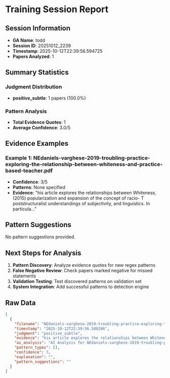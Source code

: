 # Training Session Report

## Session Information
- **GA Name**: todd
- **Session ID**: 20251012_2239
- **Timestamp**: 2025-10-12T22:39:56.594725
- **Papers Analyzed**: 1

## Summary Statistics

### Judgment Distribution
- **positive_subtle**: 1 papers (100.0%)

### Pattern Analysis
- **Total Evidence Quotes**: 1
- **Average Confidence**: 3.0/5

## Evidence Examples


### Example 1: NEdaniels-varghese-2019-troubling-practice-exploring-the-relationship-between-whiteness-and-practice-based-teacher.pdf
- **Confidence**: 3/5
- **Patterns**: None specified
- **Evidence**: "his article explores the relationships between Whiteness, (2015) popularization and expansion of the concept of racio-
T poststructuralist understandings of subjectivity, and linguistics. In particula..."

## Pattern Suggestions

No pattern suggestions provided.

## Next Steps for Analysis

1. **Pattern Discovery**: Analyze evidence quotes for new regex patterns
2. **False Negative Review**: Check papers marked negative for missed statements  
3. **Validation Testing**: Test discovered patterns on validation set
4. **System Integration**: Add successful patterns to detection engine

## Raw Data

```json
[
  {
    "filename": "NEdaniels-varghese-2019-troubling-practice-exploring-the-relationship-between-whiteness-and-practice-based-teacher.pdf",
    "timestamp": "2025-10-12T22:39:56.588206",
    "judgment": "positive_subtle",
    "evidence": "his article explores the relationships between Whiteness, (2015) popularization and expansion of the concept of racio-\nT poststructuralist understandings of subjectivity, and linguistics. In particular, we explore the role of Whiteness in\nrecent trends in practice-based teacher education. We producing a teacher education that centers Whiteness and\nbuild on traditions of research that engage in critical and assumes the experiences and ways of being of White teacher\npoststructuralist analyses of Whiteness and raciolinguistics candidates. We then provide an overview of the insights of\n(Flores & Rosa, 2015), arguing that teacher education and poststructuralism for the field of teacher education, paying\nK\u201312 education are produced by as well as producers of dis- particular attention to the affordances offered by the pivotal\ncourses of Whiteness. In this article, we consider the conse- concept of subjectivity. Next, we review the relevant literature\nquences of those analyses and insights for the work of teacher on practice-based teacher education and trace its history within\neducation\u2014and for the recent turn toward practice-based the broader field of education. Finally, we put these concepts",
    "ai_analysis": "AI Analysis for NEdaniels-varghese-2019-troubling-practice-exploring-the-relationship-between-whiteness-and-practice-based-teacher.pdf\n\nConfidence Level: High (0.800)\nRecommendation: Explicit positionality detected\nPatterns Detected: Subtle Positionality, Comprehensive Review\n\n\nEvidence Excerpts Found: #1 - Ai Explanation\nLikely Location: Discussion\nSTRONG positionality detected (Confidence: 0.80) Patterns identified: subtle_positionality, comprehensive_review Key evidence: \u2022 subtle: Relevant passages and their implications for positionality awareness: 1. **\"We argue that teacher education is increasingly marginalizing the releva....\n\n\n#2 - Final Assessment\nLikely Location: Results/Findings\nThe preliminary findings indicate a significant awareness of subtle positionality within the context of teacher education, particularly regarding the marginalization of teacher subjectivity and the recentering of Whiteness. The evidence suggests that the discourse surrounding practice-based teacher education often overlooks the critical dimensions of teacher identity, especially for teachers of Color....\n\n\n#3 - Subtle\nLikely Location: Discussion\nRelevant passages and their implications for positionality awareness: 1. **\"We argue that teacher education is increasingly marginalizing the relevance of teacher subjectivity and recentering Whiteness...\"** - This statement indicates an awareness of the authors' critical stance towards the dominant narratives in teacher education, suggesting they are reflecting on the systemic issues of Whiteness in the field....\n\n\n#4 - Supplemental\nLikely Location: Methodology\n\"We argue that teacher education is increasingly marginalizing the relevance of teacher subjectivity and recentering Whiteness...\" This quote underscores the central argument of the findings and highlights the need for a more inclusive approach to teacher education that recognizes diverse subjectivities....\n\n\n\nAI Recommendation:\nStrong evidence of explicit positionality statements. Recommend categorizing as Explicit.",
    "pattern_types": [],
    "confidence": 3,
    "explanation": "",
    "pattern_suggestions": ""
  }
]
```
